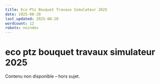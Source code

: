 ```yaml
---
title: Eco Ptz Bouquet Travaux Simulateur 2025
date: 2025-08-20
last_updated: 2025-08-20
wordcount: 12
robots: noindex
---
```


# eco ptz bouquet travaux simulateur 2025

Contenu non disponible – hors sujet.